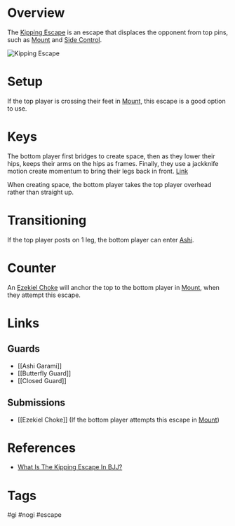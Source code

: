 # Overview
The <u>Kipping Escape</u> is an escape that displaces the opponent from top pins, such as [Mount](obsidian://open?vault=Obsidian-BJJ-Notes&file=Positions%2FMount) and [Side Control](obsidian://open?vault=Obsidian-BJJ-Notes&file=Positions%2FSide%20Control).

![Kipping Escape](https://evolve-mma.com/wp-content/uploads/2023/10/kipping-escape-edited.jpg)
# Setup
If the top player is crossing their feet in [Mount](obsidian://open?vault=Obsidian-BJJ-Notes&file=Positions%2FMount), this escape is a good option to use.
# Keys
The bottom player first bridges to create space, then as they lower their hips, keeps their arms on the hips as frames. Finally, they use a jackknife motion create momentum to bring their legs back in front. [Link](https://www.youtube.com/watch?v=j9QZ2cad6k8)

When creating space, the bottom player takes the top player overhead rather than straight up.
# Transitioning
If the top player posts on 1 leg, the bottom player can enter [Ashi](obsidian://open?vault=Obsidian-BJJ-Notes&file=Guards%2FAshi%20Garami).
# Counter
An [Ezekiel Choke](obsidian://open?vault=Obsidian-BJJ-Notes&file=Submissions%2FEzekiel%20Choke) will anchor the top to the bottom player in [Mount](obsidian://open?vault=Obsidian-BJJ-Notes&file=Positions%2FMount), when they attempt this escape.
# Links
## Guards
- [[Ashi Garami]]
- [[Butterfly Guard]]
- [[Closed Guard]]
## Submissions
- [[Ezekiel Choke]] (If the bottom player attempts this escape in [Mount](obsidian://open?vault=Obsidian-BJJ-Notes&file=Positions%2FMount))
# References
- [What Is The Kipping Escape In BJJ?](https://evolve-mma.com/blog/what-is-the-kipping-escape-in-bjj/)
# Tags
#gi #nogi #escape